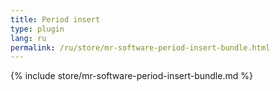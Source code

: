 ```yaml
---
title: Period insert
type: plugin
lang: ru
permalink: /ru/store/mr-software-period-insert-bundle.html
---
```


{% include store/mr-software-period-insert-bundle.md %}
